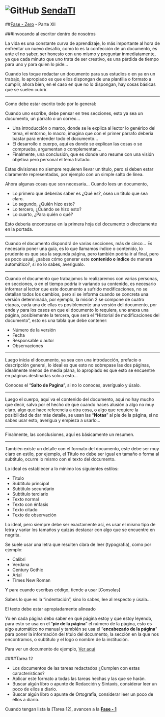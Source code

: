 # ![GitHub](https://github.com/favicon.ico) [SendaTI](https://github.com/silverfox78/SendaTI)

##[Fase - Zero](https://github.com/silverfox78/SendaTI/tree/master/Fase%20-%200) - Parte XII

###Invocando al escritor dentro de nosotros

La vida es una constante curva de aprendizaje, lo más importante al hora de enfrentar un nuevo desafío, como lo es la confección de un documento, es ante el no saber, ser honesto con uno mismo y preguntar inmediatamente, ya que cada minuto que uno trata de ser creativo, es una pérdida de tiempo para uno y para quien lo pide…
 
Cuando les toque redactar un documento para sus estudios o en ya en un trabajo, lo apropiado es que ellos dispongan de una plantilla o formato a cumplir, ahora bien, en el caso en que no lo dispongan, hay cosas básicas que se suelen cubrir.
 
---

Como debe estar escrito todo por lo general:

Cuando uno escribe, debe pensar en tres secciones, esto ya sea un documento, un párrafo o un correo…

* Una introducción o marco, donde se le explica al lector lo genérico del tema, el entorno, lo macro, imagina que con el primer párrafo debería bastar para entender todo el documento…
* El desarrollo o cuerpo, aquí es donde se explican las cosas o se comprueba, argumentan o complementan…
* Finalmente, una conclusión, que es donde uno resume con una visión objetiva pero personal el tema tratado.

Estas divisiones no siempre requieren llevar un título, pero si deben estar claramente representadas, por ejemplo con un simple salto de línea.

Ahora algunas cosas que son necesaria…
Cuando lees un documento,
* Lo primero que deberías saber es ¿Qué es?, ósea un título que sea claro.
* Lo segundo, ¿Quién hizo esto?
* Lo tercero, ¿Cuándo se hizo esto?
* Lo cuarto, ¿Para quién o qué?

Esto debería encontrarse en la primera hoja del documento o directamente en la portada. 

---

Cuando el documento dispondrá de varias secciones, más de cinco… Es necesario poner una guía, es lo que llamamos índice o contenido, lo prudente es que sea la segunda página, pero también podría ir al final, pero es poco usual, ¿sabes cómo generar este **contenido o índice** de manera automático?, si no lo sabes, averigualo.

---

Cuando el documento que trabajamos lo realizaremos con varias personas, en secciones, o en el tiempo podría ir variando su contenido, es necesario informar al lector que este documento a sufrido modificaciones, no se detallan todos los cambios, pero si se informa cuando se concreta una versión determinada, por ejemplo, la misión 2 se compone de cuatro etapas, cada una de ellas es posiblemente una versión del documento, por ende y para los casos en que el documento lo requiera, uno anexa una página, posiblemente la tercera, que será el “Historial de modificaciones del documento”, esto es una tabla que debe contener:
* Número de la versión
* Fecha
* Responsable o autor
* Observaciones

---

Luego inicia el documento, ya sea con una introducción, prefacio o descripción general, lo ideal es que esto no sobrepase las dos páginas, idealmente menos de media plana, lo apropiado es que esto se encuentre en páginas destinadas solo a esto…
 
Conoces el “**Salto de Pagina**”, si no lo conoces, averígualo y úsalo.

---


Luego el cuerpo, aquí va el contenido del documento, aquí no hay mucho que decir, salvo por el hecho de que cuando haces alusión a algo no muy claro, algo que hace referencia a otra cosa, o algo que requiere la posibilidad de dar más detalle, se usan las “**Notas**” al pie de la página, si no sabes usar esto, averigua y empieza a usarlo…

---

Finalmente, las conclusiones, aquí es básicamente un resumen.

--- 

También existe un detalle con el formato del documento, este debe ser muy claro en estilo, por ejemplo, el Titulo no debe ser igual en tamaño o forma al subtitulo, ocurre lo mismo con el texto del documento.

Lo ideal es establecer a lo mínimo los siguientes estilos:
* Titulo
* Subtitulo principal
* Subtitulo secundario
* Subtitulo terciario
* Texto normal
* Texto con énfasis
* Texto citado
* Texto de observación
 
Lo ideal, pero siempre debe ser exactamente así, es usar el mismo tipo de letra y variar los tamaños y quizás destacar con algo que se encuentre en negrita.

Se suele usar una letra que resulten clara de leer (typografia), como por ejemplo:
* Calibri
* Verdana
* Century Gothic
* Arial
* Times New Roman
 
Y para cuando escribas código, tiende a usar [Consolas]

Sabes lo que es la “indentación”, sino lo sabes, lee al respecto y úsala…

El texto debe estar apropiadamente alineado
 
Yo en cada página debo saber en qué página estoy y que estoy leyendo, para esto se usa en el “**pie de la página**” el número de la página, esto es algo automático no manual y también se usa el “**encabezado de la página**” para poner la información del título del documento, la sección en la que nos encontramos, o subtitulo y el logo o nombre de la institución.

Para ver un documento de ejemplo, [Ver aquí](https://github.com/silverfox78/SendaTI/tree/master/Fase%20-%200/Plantilladedocumento.docx)

####Tarea 12
* Los documentos de las tareas redactados ¿Cumplen con estas características?
* Aplicar este formato a todas las tareas hechas y las que se harán.
* Buscar algún libro o apunte de Redacción y Sintaxis, considerar leer un poco de ellos a diario.
* Buscar algún libro o apunte de Ortografía, considerar leer un poco de ellos a diario.

Cuando tengan lista la [Tarea 12], avancen a la **[Fase - 1](https://github.com/silverfox78/SendaTI/tree/master/Fase%20-%201/readme.md)**

